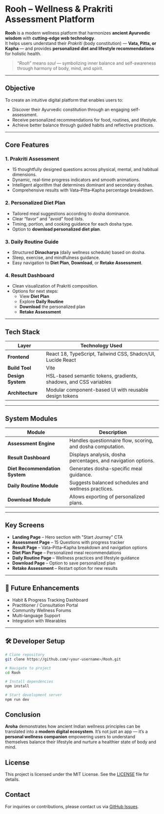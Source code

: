 # Rooh – Wellness & Prakriti Assessment Platform

**Rooh** is a modern wellness platform that harmonizes **ancient Ayurvedic wisdom** with **cutting-edge web technology**.  
It helps users understand their *Prakriti* (body constitution) — **Vata, Pitta, or Kapha** — and provides **personalized diet and lifestyle recommendations** for holistic health.

> “*Rooh*” means *soul* — symbolizing inner balance and self-awareness through harmony of body, mind, and spirit.

---

## Objective

To create an intuitive digital platform that enables users to:
- Discover their Ayurvedic constitution through an engaging self-assessment.
- Receive personalized recommendations for food, routines, and lifestyle.
- Achieve better balance through guided habits and reflective practices.

---

## Core Features

### 1. Prakriti Assessment
- 15 thoughtfully designed questions across physical, mental, and habitual dimensions.
- Dynamic, real-time progress indicators and smooth animations.
- Intelligent algorithm that determines dominant and secondary doshas.
- Comprehensive results with Vata–Pitta–Kapha percentage breakdown.

### 2. Personalized Diet Plan
- Tailored meal suggestions according to dosha dominance.
- Clear “favor” and “avoid” food lists.
- Timing, portion, and cooking guidance for each dosha type.
- Option to **download personalized diet plan**.

### 3. Daily Routine Guide
- Structured **Dinacharya** (daily wellness schedule) based on dosha.
- Sleep, exercise, and mindfulness guidance.
- Easy navigation to **Diet Plan**, **Download**, or **Retake Assessment**.

### 4. Result Dashboard
- Clean visualization of Prakriti composition.
- Options for next steps:
  - View **Diet Plan**
  - Explore **Daily Routine**
  - **Download** the personalized plan
  - **Retake Assessment**

---

## Tech Stack

| Layer | Technology Used |
|--------|----------------|
| **Frontend** | React 18, TypeScript, Tailwind CSS, Shadcn/UI, Lucide React |
| **Build Tool** | Vite |
| **Design System** | HSL-based semantic tokens, gradients, shadows, and CSS variables |
| **Architecture** | Modular component-based UI with reusable design tokens |

---

## System Modules

| Module | Description |
|---------|-------------|
| **Assessment Engine** | Handles questionnaire flow, scoring, and dosha computation. |
| **Result Dashboard** | Displays analysis, dosha percentages, and navigation options. |
| **Diet Recommendation System** | Generates dosha-specific meal guidance. |
| **Daily Routine Module** | Suggests balanced schedules and wellness practices. |
| **Download Module** | Allows exporting of personalized plans. |

---

## Key Screens

- **Landing Page** – Hero section with "Start Journey" CTA  
- **Assessment Page** – 15 Questions with progress tracker  
- **Result Page** – Vata–Pitta–Kapha breakdown and navigation options  
- **Diet Plan Page** – Personalized meal recommendations  
- **Daily Routine Page** – Wellness practices and lifestyle guidance  
- **Download Page** – Option to save personalized plan  
- **Retake Assessment** – Restart option for new results  

---

## 🔮 Future Enhancements

- Habit & Progress Tracking Dashboard  
- Practitioner / Consultation Portal  
- Community Wellness Forums  
- Multi-language Support  
- Integration with Wearables  

---

## 🛠️ Developer Setup

```bash
# Clone repository
git clone https://github.com/<your-username>/Rooh.git

# Navigate to project
cd Rooh

# Install dependencies
npm install

# Start development server
npm run dev
```

## Conclusion
**Aroha** demonstrates how ancient Indian wellness principles can be translated into a **modern digital ecosystem**. It’s not just an app — it’s a **personal wellness companion** empowering users to understand themselves balance their lifestyle and nurture a healthier state of body and mind.

## License

This project is licensed under the MIT License. See the [LICENSE](LICENSE) file for details.

## Contact

For inquiries or contributions, please contact us via [GitHub Issues](https://github.com/Angat-Shah/Aroha/issues).
